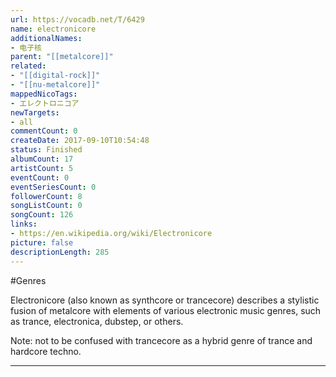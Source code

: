 ```yaml
---
url: https://vocadb.net/T/6429
name: electronicore
additionalNames: 
- 电子核
parent: "[[metalcore]]"
related:
- "[[digital-rock]]"
- "[[nu-metalcore]]"
mappedNicoTags:
- エレクトロニコア
newTargets:
- all
commentCount: 0
createDate: 2017-09-10T10:54:48
status: Finished
albumCount: 17
artistCount: 5
eventCount: 0
eventSeriesCount: 0
followerCount: 8
songListCount: 0
songCount: 126
links: 
- https://en.wikipedia.org/wiki/Electronicore
picture: false
descriptionLength: 285
---
```


#Genres

Electronicore (also known as synthcore or trancecore) describes a stylistic fusion of metalcore with elements of various electronic music genres, such as trance, electronica, dubstep, or others.

Note: not to be confused with trancecore as a hybrid genre of trance and hardcore techno.

---


